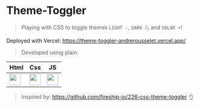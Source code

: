 # Theme-Toggler

> Playing with CSS to toggle themes `LIGHT 💡`, `DARK 🌜` and `SOLAR ☀️`!

Deployed with Vercel: https://theme-toggler-andrerousselet.vercel.app/

> Developed using plain:

| Html        | Css         | JS          |
| ----------- | ----------- | ----------- |
| <img src="https://cdn.jsdelivr.net/gh/devicons/devicon/icons/html5/html5-original.svg" style="height: 30px; width: 30px;" /> | <img src="https://cdn.jsdelivr.net/gh/devicons/devicon/icons/css3/css3-original.svg" style="height: 30px; width: 30px;" /> | <img src="https://cdn.jsdelivr.net/gh/devicons/devicon/icons/javascript/javascript-original.svg" style="height: 30px; width: 30px;" /> |

> Inspired by: https://github.com/fireship-io/226-css-theme-toggler 👌

